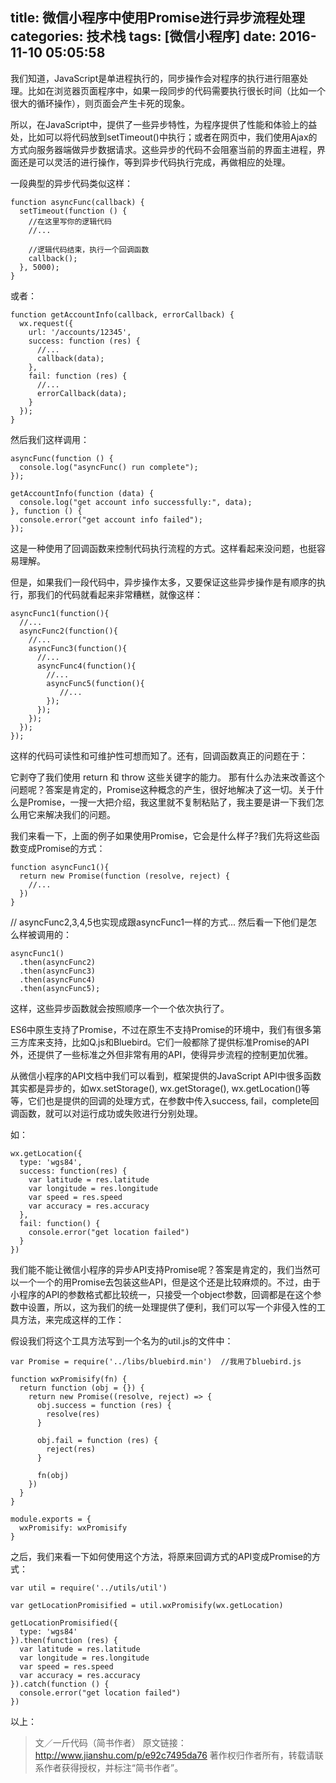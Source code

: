 title: 微信小程序中使用Promise进行异步流程处理
categories: 技术栈
tags: [微信小程序]
date: 2016-11-10 05:05:58
---
我们知道，JavaScript是单进程执行的，同步操作会对程序的执行进行阻塞处理。比如在浏览器页面程序中，如果一段同步的代码需要执行很长时间（比如一个很大的循环操作），则页面会产生卡死的现象。

所以，在JavaScript中，提供了一些异步特性，为程序提供了性能和体验上的益处，比如可以将代码放到setTimeout()中执行；或者在网页中，我们使用Ajax的方式向服务器端做异步数据请求。这些异步的代码不会阻塞当前的界面主进程，界面还是可以灵活的进行操作，等到异步代码执行完成，再做相应的处理。

一段典型的异步代码类似这样：

    function asyncFunc(callback) {
      setTimeout(function () {
        //在这里写你的逻辑代码
        //...
    
        //逻辑代码结束，执行一个回调函数
        callback();
      }, 5000);
    }

或者：

    function getAccountInfo(callback, errorCallback) {
      wx.request({
        url: '/accounts/12345',
        success: function (res) {
          //...
          callback(data);
        },
        fail: function (res) {
          //...
          errorCallback(data);
        }
      });
    }

然后我们这样调用：

    asyncFunc(function () {
      console.log("asyncFunc() run complete");
    });
    
    getAccountInfo(function (data) {
      console.log("get account info successfully:", data);
    }, function () {
      console.error("get account info failed");
    });

这是一种使用了回调函数来控制代码执行流程的方式。这样看起来没问题，也挺容易理解。

但是，如果我们一段代码中，异步操作太多，又要保证这些异步操作是有顺序的执行，那我们的代码就看起来非常糟糕，就像这样：

    asyncFunc1(function(){
      //...
      asyncFunc2(function(){
        //...
        asyncFunc3(function(){
          //...
          asyncFunc4(function(){
            //...
            asyncFunc5(function(){
               //...
            });
          });
        });
      });
    });

这样的代码可读性和可维护性可想而知了。还有，回调函数真正的问题在于：

它剥夺了我们使用 return 和 throw 这些关键字的能力。
那有什么办法来改善这个问题呢？答案是肯定的，Promise这种概念的产生，很好地解决了这一切。关于什么是Promise，一搜一大把介绍，我这里就不复制粘贴了，我主要是讲一下我们怎么用它来解决我们的问题。

我们来看一下，上面的例子如果使用Promise，它会是什么样子?我们先将这些函数变成Promise的方式：

    function asyncFunc1(){
      return new Promise(function (resolve, reject) {
        //...
      })
    }

// asyncFunc2,3,4,5也实现成跟asyncFunc1一样的方式...
然后看一下他们是怎么样被调用的：

    asyncFunc1()
      .then(asyncFunc2)
      .then(asyncFunc3)
      .then(asyncFunc4)
      .then(asyncFunc5);

这样，这些异步函数就会按照顺序一个一个依次执行了。

ES6中原生支持了Promise，不过在原生不支持Promise的环境中，我们有很多第三方库来支持，比如Q.js和Bluebird。它们一般都除了提供标准Promise的API外，还提供了一些标准之外但非常有用的API，使得异步流程的控制更加优雅。

从微信小程序的API文档中我们可以看到，框架提供的JavaScript API中很多函数其实都是异步的，如wx.setStorage(), wx.getStorage(), wx.getLocation()等等，它们也是提供的回调的处理方式，在参数中传入success, fail，complete回调函数，就可以对运行成功或失败进行分别处理。

如：

    wx.getLocation({ 
      type: 'wgs84', 
      success: function(res) { 
        var latitude = res.latitude 
        var longitude = res.longitude 
        var speed = res.speed 
        var accuracy = res.accuracy 
      },
      fail: function() {
        console.error("get location failed")
      }
    })

我们能不能让微信小程序的异步API支持Promise呢？答案是肯定的，我们当然可以一个一个的用Promise去包装这些API，但是这个还是比较麻烦的。不过，由于小程序的API的参数格式都比较统一，只接受一个object参数，回调都是在这个参数中设置，所以，这为我们的统一处理提供了便利，我们可以写一个非侵入性的工具方法，来完成这样的工作：

假设我们将这个工具方法写到一个名为的util.js的文件中：

    var Promise = require('../libs/bluebird.min')  //我用了bluebird.js
    
    function wxPromisify(fn) {  
      return function (obj = {}) {    
        return new Promise((resolve, reject) => {      
          obj.success = function (res) {        
            resolve(res)      
          }      
    
          obj.fail = function (res) {        
            reject(res)      
          }      
    
          fn(obj)    
        })  
      }
    }
    
    module.exports = {  
      wxPromisify: wxPromisify
    }

之后，我们来看一下如何使用这个方法，将原来回调方式的API变成Promise的方式：

    var util = require('../utils/util')
    
    var getLocationPromisified = util.wxPromisify(wx.getLocation)
    
    getLocationPromisified({
      type: 'wgs84'
    }).then(function (res) {
      var latitude = res.latitude 
      var longitude = res.longitude 
      var speed = res.speed 
      var accuracy = res.accuracy 
    }).catch(function () {
      console.error("get location failed")
    })

以上：

> 文／一斤代码（简书作者） 原文链接：http://www.jianshu.com/p/e92c7495da76
> 著作权归作者所有，转载请联系作者获得授权，并标注“简书作者”。
